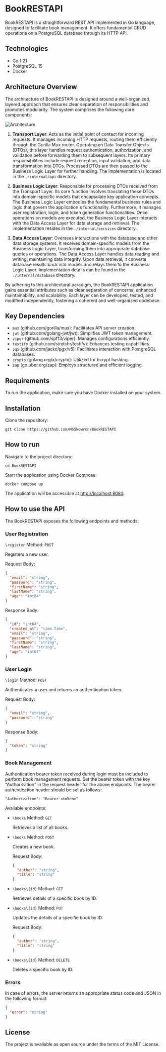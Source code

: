 # BookRESTAPI

BookRESTAPI is a straightforward REST API implemented in Go language, designed to facilitate book management. It offers fundamental CRUD operations on a PostgreSQL database through its HTTP API.

## Technologies

- Go 1.21
- PostgreSQL 15
- Docker

## Architecture Overview

The architecture of BookRESTAPI is designed around a well-organized, layered approach that ensures clear separation of responsibilities and promotes modularity. The system comprises the following core components:

![Architecture](./docs/architecture.png)

1. **Transport Layer**:  Acts as the initial point of contact for incoming requests. It manages incoming HTTP requests, routing them efficiently through the Gorilla Mux router. Operating on Data Transfer Objects (DTOs), this layer handles request authentication, authorization, and validation before forwarding them to subsequent layers. Its primary responsibilities include request reception, input validation, and data transformation into DTOs. Processed DTOs are then passed to the Business Logic Layer for further handling. The implementation is located in the `./internal/api` directory.

2. **Business Logic Layer**: Responsible for processing DTOs received from the Transport Layer. Its core function involves translating these DTOs into domain-specific models that encapsulate key application concepts. The Business Logic Layer embodies the fundamental business rules and logic that govern the application's functionality. Furthermore, it manages user registration, login, and token generation functionalities. Once operations on models are executed, the Business Logic Layer interacts with the Data Access Layer for data storage and retrieval. The implementation resides in the `./internal/services` directory.

3. **Data Access Layer**: Oversees interactions with the database and other data storage systems. It receives domain-specific models from the Business Logic Layer, transforming them into appropriate database queries or operations. The Data Access Layer handles data reading and writing, maintaining data integrity. Upon data retrieval, it converts database results back into models and relays them to the Business Logic Layer. Implementation details can be found in the `./internal/database` directory.

By adhering to this architectural paradigm, the BookRESTAPI application gains essential attributes such as clear separation of concerns, enhanced maintainability, and scalability. Each layer can be developed, tested, and modified independently, fostering a coherent and well-organized codebase.

## Key Dependencies

- `mux` (github.com/gorilla/mux): Facilitates API server creation.
- `jwt` (github.com/golang-jwt/jwt): Simplifies JWT token management.
- `viper` (github.com/spf13/viper): Manages configurations efficiently.
- `testify` (github.com/stretchr/testify): Enhances testing capabilities.
- `pqx` (github.com/jackc/pgx/v5): Facilitates interaction with PostgreSQL databases.
- `crypto` (golang.org/x/crypto): Utilized for bcrypt hashing.
- `zap` (go.uber.org/zap): Employs structured and efficient logging.

## Requirements

To run the application, make sure you have Docker installed on your system.

## Installation

Clone the repository:

```
git clone https://github.com/MSSkowron/BookRESTAPI
```

## How to run

Navigate to the project directory:

```
cd BookRESTAPI
```

Start the application using Docker Compose:

```
docker compose up
```

The application will be accessible at <http://localhost:8080>.

## How to use the API

The BookRESTAPI exposes the following endpoints and methods:

### User Registration

`\register` Method: `POST`

Registers a new user.

Request Body:

```json
{
  "email": "string",
  "password": "string",
  "firstName": "string",
  "lastName": "string",
  "age": "int64"
}
```

Response Body:

```json
{
  "id": "int64",
  "created_at": "time.Time",
  "email": "string",
  "password": "string",
  "firstName": "string",
  "lastName": "string",
  "age": "int64"
}
```

### User Login

`\login` Method: `POST`

Authenticates a user and returns an authentication token.

Request Body:

```json
{
  "email": "string",
  "password": "string"
}
```

Response Body:

```json
{
  "token": "string"
}
```

### Book Management

Authentication bearer token received during login must be included to perform book management requests. Set the bearer token with the key "Authorization" in the request header for the above endpoints. The bearer authentication header should be set as follows:

```
"Authorization": "Bearer <token>"
```

Available endpoints:

- `\books` Method: `GET`

  Retrieves a list of all books.

- `\books` Method: `POST`

  Creates a new book.

  Request Body:

  ```json
  {
    "author": "string",
    "title": "string"
  }
  ```

- `\books\{id}` Method: `GET`

  Retrieves details of a specific book by ID.

- `\books\{id}` Method: `PUT`

  Updates the details of a specific book by ID.

  Request Body:

  ```json
  {
    "author": "string",
    "title": "string"
  }
  ```

- `\books\{id}` Method: `DELETE`

  Deletes a specific book by ID.

### Errors

In case of errors, the server returns an appropriate status code and JSON in the following format:

```json
{
  "error": "string"
}
```

## License

The project is available as open source under the terms of the MIT License.
